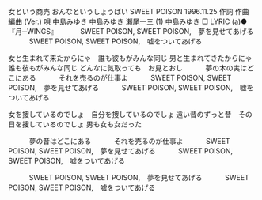 女という商売
おんなというしょうばい
SWEET POISON
1996.11.25
作詞  作曲  編曲 (Ver.)   唄
中島みゆき   中島みゆき   瀬尾一三 (1)
中島みゆき
□ LYRIC (a)●『月─WINGS』
　　　SWEET POISON, SWEET POISON,　夢を見せてあげる
　　　SWEET POISON, SWEET POISON,　嘘をついてあげる

女と生まれて来たからにゃ　誰も彼もがみんな同じ
男と生まれてきたからにゃ　誰も彼もがみんな同じ
どんなに気取っても　お見とおし
　　　夢の木の実はどこにある
　　　それを売るのが仕事よ
　　　SWEET POISON, SWEET POISON,　夢を見せてあげる
　　　SWEET POISON, SWEET POISON,　嘘をついてあげる

女を捜しているのでしょ　自分を捜しているのでしょ
遠い昔のずっと昔　その日を捜しているのでしょ
男も女も女だった

　　　夢の昔はどこにある
　　　それを売るのが仕事よ
　　　SWEET POISON, SWEET POISON,　夢を見せてあげる
　　　SWEET POISON, SWEET POISON,　嘘をついてあげる

　　　SWEET POISON, SWEET POISON,　夢を見せてあげる
　　　SWEET POISON, SWEET POISON,　嘘をついてあげる